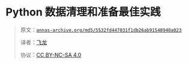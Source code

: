 # Python 数据清理和准备最佳实践

> 原文：[`annas-archive.org/md5/5532fd447031f1db26ab91548948a023`](https://annas-archive.org/md5/5532fd447031f1db26ab91548948a023)
> 
> 译者：[飞龙](https://github.com/wizardforcel)
> 
> 协议：[CC BY-NC-SA 4.0](http://creativecommons.org/licenses/by-nc-sa/4.0/)